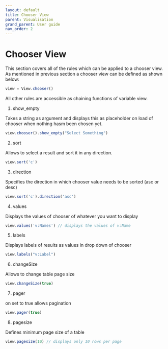 ```yaml
---
layout: default
title: Chooser View
parent: Visualisation
grand_parent: User guide
nav_order: 2
---
```


# Chooser View



This section covers all of the rules which can be applied to a chooser view. As mentioned in previous section a chooser view can be defined as shown below:

```js
view = View.chooser()   
```

All other rules are accessible as chaining functions of variable view.


1) show_empty

Takes a string as argument and displays this as placeholder on load of chooser when nothing hasm been chosen yet.

```js
view.chooser().show_empty("Select Something")  
```

2) sort

Allows to select a result and sort it in any direction.

```js
view.sort('c')
```

3) direction

Specifies the direction in which chooser value needs to be sorted (asc or desc)

```js
view.sort('c').direction('asc')
```

4) values

Displays the values of chooser of whatever you want to display

```js
view.values('v:Names') // displays the values of v:Name
```
5) labels

Displays labels of results as values in drop down of chooser

```js
view.labels("v:Label")
```

6) changeSize

Allows to change table page size  

```js
view.changeSize(true)
```

7) pager

on set to true allows pagination

```js
view.pager(true)
```

8) pagesize

Defines minimum page size of a table

```js
view.pagesize(10) // displays only 10 rows per page
```

